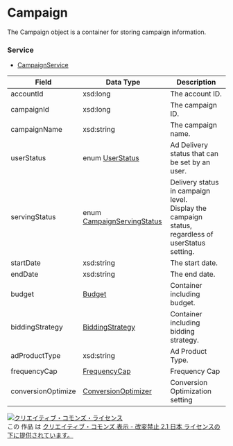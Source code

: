 # Campaign
The Campaign object is a container for storing campaign information.
### Service
+ [CampaignService](../services/CampaignService.md)

| Field | Data Type | Description | 
|---|---|---|
| accountId| xsd:long| The account ID. |
| campaignId| xsd:long| The campaign ID. |
| campaignName| xsd:string| The campaign name. |
| userStatus| enum <a href="../data/UserStatus.md">UserStatus</a>| Ad Delivery status that can be set by an user. |
| servingStatus| enum <a href="../data/CampaignServingStatus.md">CampaignServingStatus</a>| Delivery status in campaign level.<br>Display the campaign status, regardless of userStatus setting. |
| startDate| xsd:string| The start date. |
| endDate| xsd:string| The end date. |
| budget| <a href="../data/Budget.md">Budget</a>| Container including budget. |
| biddingStrategy| <a href="../data/BiddingStrategy.md">BiddingStrategy</a>| Container including bidding strategy. |
| adProductType| xsd:string|  Ad Product Type.|
| frequencyCap| <a href="../data/FrequencyCap.md">FrequencyCap</a>| Frequency Cap |
| conversionOptimize| <a href="../data/ConversionOptimizer.md">ConversionOptimizer</a>| Conversion Optimization setting |
<a rel="license" href="http://creativecommons.org/licenses/by-nd/2.1/jp/"><img alt="クリエイティブ・コモンズ・ライセンス" style="border-width:0" src="https://i.creativecommons.org/l/by-nd/2.1/jp/88x31.png" /></a><br />この 作品 は <a rel="license" href="http://creativecommons.org/licenses/by-nd/2.1/jp/">クリエイティブ・コモンズ 表示 - 改変禁止 2.1 日本 ライセンスの下に提供されています。</a>
